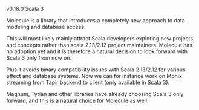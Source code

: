 v0.18.0 Scala 3

Molecule is a library that introduces a completely new approach to data modeling and database access. 

This will most likely mainly attract Scala developers exploring new projects and concepts rather than scala 2.13/2.12 project maintainers. Molecule has no adoption yet and it is therefore a natural decision to look forward with Scala 3 only from now on. 

Plus it avoids binary compatibility issues with Scala 2.13/2.12 for various effect and database systems. Now we can for instance work on Monix streaming from Tapir backend to client (only available in Scala 3). 

Magnum, Tyrian and other libraries have already choosing Scala 3 only forward, and this is a natural choice for Molecule as well.

